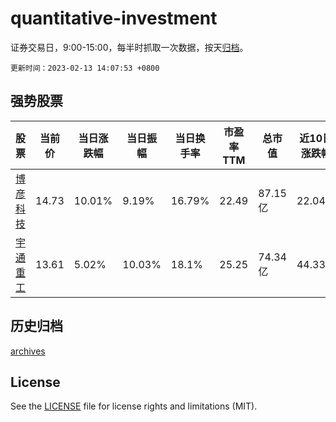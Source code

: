 # quantitative-investment

证券交易日，9:00-15:00，每半时抓取一次数据，按天[归档](archives)。

`更新时间：2023-02-13 14:07:53 +0800`

## 强势股票

|股票|当前价|当日涨跌幅|当日振幅|当日换手率|市盈率TTM|总市值|近10日涨跌幅|
|----|----|----|----|----|----|----|----|
|[博彦科技](https://xueqiu.com/S/SZ002649)|14.73|10.01%|9.19%|16.79%|22.49|87.15亿|22.04%|
|[宇通重工](https://xueqiu.com/S/SH600817)|13.61|5.02%|10.03%|18.1%|25.25|74.34亿|44.33%|

## 历史归档

[archives](archives)

## License

See the [LICENSE](LICENSE) file for license rights and limitations (MIT).